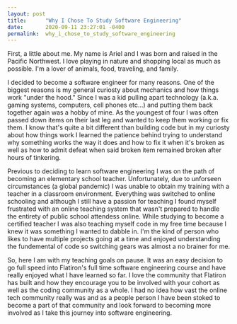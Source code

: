 ```yaml
---
layout: post
title:      "Why I Chose To Study Software Engineering"
date:       2020-09-11 23:27:01 -0400
permalink:  why_i_chose_to_study_software_engineering
---
```


First, a little about me. My name is Ariel and I was born and raised in the Pacific Northwest. I love playing in nature and shopping local as much as possible. I'm a lover of animals, food, traveling, and family.

I decided to become a software engineer for many reasons. One of the biggest reasons is my general curiosty about mechanics and how things work "under the hood." Since I was a kid pulling apart technology (a.k.a. gaming systems, computers, cell phones etc...) and putting them back together again was a hobby of mine. As the youngest of four I was often passed down items on their last leg and wanted to keep them working or fix them. I know that's quite a bit different than building code but in my curiosty about how things work I learned the patience behind trying to understand why something works the way it does and how to fix it when it's broken as well as how to admit defeat when said broken item remained broken after hours of tinkering. 

Previous to deciding to learn software engineering I was on the path of becoming an elementary school teacher. Unfortunately, due to unforseen circumstances (a global pandemic) I was unable to obtain my training with a teacher in a classroom environment. Everything was switched to online schooling and although I still have a passion for teaching I found myself frustrated with an online teaching system that wasn't prepared to handle the entirety of public school attendess online. While studying to become a certified teacher I was also teaching myself code in my free time because I knew it was something I wanted to dabble in. I'm the kind of person who likes to have multiple projects going at a time and enjoyed understanding the fundemental of code so switching gears was almost a no brainer for me.

So, here I am with my teaching goals on pause. It was an easy decision to go full speed into Flatiron's full time software engineering course and have really enjoyed what I have learned so far. I love the community that Flatiron has built and how they encourage you to be involved with your cohort as well as the coding community as a whole. I had no idea how vast the online tech community really was and as a people person I have been stoked to become a part of that community and look forward to becoming more involved as I take this journey into software engineering. 


